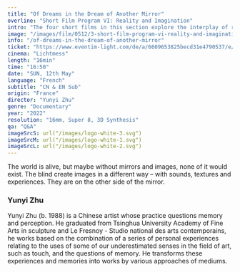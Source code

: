 ```yaml
---
title: "Of Dreams in the Dream of Another Mirror"
overline: "Short Film Program VI: Reality and Imagination"
intro: "The four short films in this section explore the interplay of reality and imagination from varied angles. \"A Passing Cloud\" and \"She Should\" illuminate emotional ties in everyday life and the struggle with reality. Meanwhile, \"Where Do Ants Sleep at Night?\" and \"Of Dreams in the Dream of Another Mirror\" prompt reflection on the self-world relationship through abstraction. These films evoke an awareness of life's subtle connections, inspiring profound contemplation of our world."
image: "/images/film/0512/3-short-film-program-vi-reality-and-imagination/4-of-dreams-in-the-dream-of-another-mirror.jpg"
info: "/of-dreams-in-the-dream-of-another-mirror"
ticket: "https://www.eventim-light.com/de/a/6609653825becd31e4790537/e/66199c7225becd31e479d41d"
cinema: "Lichtmess"
length: "16min"
time: "16:50"
date: "SUN, 12th May"
language: "French"
subtitle: "CN & EN Sub"
origin: "France"
director: "Yunyi Zhu"
genre: "Documentary"
year: "2022"
resolution: "16mm, Super 8, 3D Synthesis"
qa: "Q&A"
imageSrcS: url("/images/logo-white-3.svg")
imageSrcM: url("/images/logo-white-1.svg")
imageSrcL: url("/images/logo-white-2.svg")
---
```


The world is alive, but maybe without mirrors and images, none of it would exist. The blind create images in a different way – with sounds, textures and experiences. They are on the other side of the mirror.

### Yunyi Zhu
Yunyi Zhu (b. 1988) is a Chinese artist whose practice questions memory and perception. He graduated from Tsinghua University Academy of Fine Arts in sculpture and Le Fresnoy - Studio national des arts contemporains, he works based on the combination of a series of personal experiences relating to the uses of some of our underestimated senses in the field of art, such as touch, and the questions of memory. He transforms these experiences and memories into works by various approaches of mediums.



